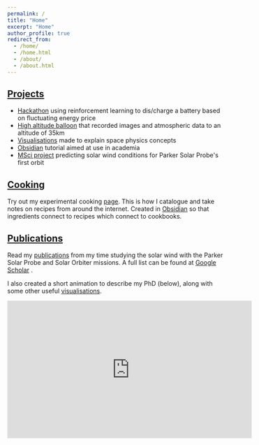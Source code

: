 ```yaml
---
permalink: /
title: "Home"
excerpt: "Home"
author_profile: true
redirect_from: 
  - /home/
  - /home.html
  - /about/
  - /about.html
---
```




## [Projects](/projects)

* [Hackathon](/projects/hackathon) using reinforcement learning to dis/charge a battery based on fluctuating energy price
* [High altitude balloon](/projects/hab) that recorded images and atmospheric data to an altitude of 35km
* [Visualisations](/vis) made to explain space physics concepts
* [Obsidian](/projects/obsidian) tutorial aimed at use in academia
* [MSci project](/projects/msci) predicting solar wind conditions for Parker Solar Probe's first orbit

## [Cooking](/cooking)

Try out my experimental cooking [page](/cooking). This is how I catalogue and take notes on recipes from around the internet. Created in [Obsidian](https://obsidian.md/) so that ingredients connect to recipes which connect to cookbooks.

## [Publications](/publications)

Read my [publications](/publications) from my time studying the solar wind with the Parker Solar Probe and Solar Orbiter missions. A full list can be found at [Google Scholar](https://scholar.google.com/citations?user=59iEPNwAAAAJ) <i class="fas fa-graduation-cap"></i>.

I also created a short animation to describe my PhD (below), along with some other useful <a href="/vis/">visualisations</a>.

<iframe width="560" height="315" src="https://www.youtube.com/embed/rI2yBMnZMpU" title="YouTube video player" frameborder="0" allow="accelerometer; autoplay; clipboard-write; encrypted-media; gyroscope; picture-in-picture" allowfullscreen></iframe>


